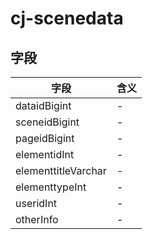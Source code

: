 # cj-scenedata

## 字段
字段|含义
---|---
dataidBigint|-
sceneidBigint|-
pageidBigint|-
elementidInt|-
elementtitleVarchar|-
elementtypeInt|-
useridInt|-
otherInfo|-
